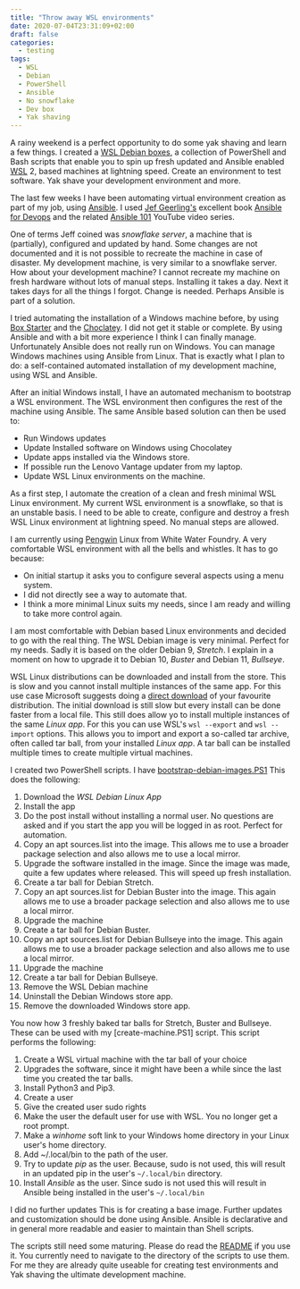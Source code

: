 ```yaml
---
title: "Throw away WSL environments"
date: 2020-07-04T23:31:09+02:00
draft: false
categories:
  - testing
tags:
  - WSL
  - Debian
  - PowerShell
  - Ansible
  - No snowflake
  - Dev box
  - Yak shaving
---
```


A rainy weekend is a perfect opportunity to do some yak shaving and learn a few things. I created
a [WSL Debian boxes](https://github.com/nicenemo/wsl-debian-boxes), a collection of PowerShell and Bash scripts
that enable you to spin up fresh updated and Ansible enabled [WSL](https://en.wikipedia.org/wiki/Windows_Subsystem_for_Linux) 2, based machines at lightning speed. Create an environment to test software. Yak shave your development environment and more.

<!-- More -->

The last few weeks I have been automating virtual environment creation as part of my job,
using [Ansible](https://www.ansible.com/).
I used [Jef Geerling's](https://www.jeffgeerling.com/) excellent book
[Ansible for Devops](https://leanpub.com/ansible-for-devops)
and the related [Ansible 101](https://www.youtube.com/playlist?list=PL2_OBreMn7FqZkvMYt6ATmgC0KAGGJNAN) YouTube video series.

One of terms Jeff coined was _snowflake server_, a machine that is (partially),
configured and updated by hand. Some changes are not documented and it is not possible to recreate the machine in case of disaster. My development machine, is very similar to a snowflake server. How about your development machine?
I cannot recreate my machine on fresh hardware without lots of manual steps. Installing it takes a day.  Next it takes days for all the things I forgot. Change is needed. Perhaps Ansible is part of a solution.

I tried automating the installation of a Windows machine before, by using [Box Starter](https://boxstarter.org/)
and the [Choclatey](https://chocolatey.org/). I did not get it stable or complete.
By using Ansible and with a bit more experience I think I can finally manage.
Unfortunately Ansible does not really run on Windows.
You can manage Windows machines using Ansible from Linux.
That is exactly what I plan to do: a self-contained automated installation of my development machine, using WSL and Ansible.

After an initial Windows install, I have an automated mechanism to bootstrap a WSL environment.
The WSL environment then configures the rest of the machine using Ansible. The same Ansible based solution can then be used to:

* Run Windows updates
* Update Installed software on Windows using Chocolatey
* Update apps installed via the Windows store.
* If possible run the Lenovo Vantage updater from my laptop.
* Update WSL Linux environments on the machine.

As a first step, I automate the creation of a clean and fresh minimal WSL Linux environment.
My current WSL environment is a snowflake, so that is an unstable basis. I need to be able to create, configure and destroy a fresh WSL Linux environment at lightning speed. No manual steps are allowed.

I am currently using [Pengwin](https://github.com/WhitewaterFoundry) Linux from White Water Foundry.
A very comfortable WSL environment with all the bells and whistles. It has to go because:

* On initial startup it asks you to configure several aspects using a menu system.
* I did not directly see a way to automate that.
* I think a more minimal Linux suits my needs, since I am ready and willing to take more control again.

I am most comfortable with Debian based Linux environments and decided to go with the real thing. The WSL
Debian image is very minimal. Perfect for my needs. Sadly it is based on the older Debian 9, _Stretch_. I explain in a moment on how to upgrade it to Debian 10, _Buster_ and Debian 11, _Bullseye_.

WSL Linux distributions can be downloaded and install from the store.
This is slow and you cannot install multiple instances of the same app.
For this use case Microsoft suggests doing a
[direct download](https://docs.microsoft.com/en-us/windows/wsl/install-manual)
of your favourite distribution. The initial download is still slow but every install can be done faster from a local file. This still does allow yo to install multiple instances of the same _Linux app_. For this you can use WSL's `wsl --export` and `wsl --import` options. This allows you to import and export a so-called tar archive, often called tar ball, from your installed _Linux app_. A tar ball can be installed multiple times to create multiple virtual machines.

I created two PowerShell scripts. I have [bootstrap-debian-images.PS1](https://github.com/nicenemo/wsl-debian-boxes/blob/develop/bootstrap-debian-images.PS1) This does the following:

1. Download the _WSL Debian Linux App_
2. Install the app
3. Do the post install without installing a normal user. No questions are asked and if you start the app you will be logged in as root. Perfect for automation.
4. Copy an apt sources.list into the image. This allows me to use a broader package selection and also allows me to use a local mirror.
5. Upgrade the software installed in the image. Since the image was made, quite a few updates where released. This will speed up fresh installation.
6. Create a tar ball for Debian Stretch.
7. Copy an apt sources.list for Debian Buster into the image. This again allows me to use a broader package selection and also allows me to use a local mirror.
8. Upgrade the machine
9. Create a tar ball for Debian Buster.
10. Copy an apt sources.list for Debian Bullseye into the image. This again allows me to use a broader package selection and also allows me to use a local mirror.
11. Upgrade the machine
12. Create a tar ball for Debian Bullseye.
13. Remove the WSL Debian machine
14. Uninstall the Debian Windows store app.
15. Remove the downloaded Windows store app.

You now how 3 freshly baked tar balls for Stretch, Buster and Bullseye.
These can be used with my [create-machine.PS1] script. This script performs the following:

1. Create a WSL virtual machine with the tar ball of your choice
2. Upgrades the software, since it might have been a while since the last time you created the tar balls.
3. Install Python3 and Pip3.
4. Create a user
5. Give the created user sudo rights
6. Make the user the default user for use with WSL. You no longer get a root prompt.
7. Make a _winhome_ soft link to your Windows home directory in your Linux user's home directory.
8. Add ~/.local/bin to the path of the user.
9. Try to update _pip_ as the user. Because, sudo is not used, this will result in an updated pip in the user's `~/.local/bin` directory.
10. Install _Ansible_ as the user. Since sudo is not used this will result in Ansible being installed in the user's `~/.local/bin`

I did no further updates This is for creating a base image.
Further updates and customization should be done using Ansible.
Ansible is declarative and in general more readable and easier to maintain than Shell scripts.

The scripts still need some maturing.
Please do read the [README](https://github.com/nicenemo/wsl-debian-boxes/blob/develop/README.md)
if you use it.
You currently need to navigate to the directory of the scripts to use them.
For me they are already quite useable for creating test environments and
Yak shaving the ultimate development machine.

